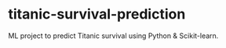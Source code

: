 # titanic-survival-prediction
ML project to predict Titanic survival using Python &amp; Scikit-learn.
